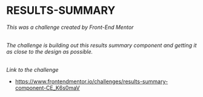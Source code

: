 # RESULTS-SUMMARY

*This was a challenge created by Front-End Mentor*

<br>*The challenge is building out this results summary component and getting it as close to the design as possible.*

<br>*Link to the challenge*
- https://www.frontendmentor.io/challenges/results-summary-component-CE_K6s0maV
